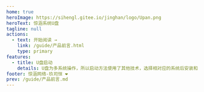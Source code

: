```yaml
---
home: true
heroImage: https://sihengl.gitee.io/jinghan/logo/Upan.png
heroText: 惊涵系统U盘
tagline: null
actions:
  - text: 开始阅读 →
    link: /guide/产品前言.html
    type: primary
features:
  - title: U盘启动
    details: U盘为多系统操作，所以启动方法使用了其他技术，选择相对应的系统后安装和操作和官方系统盘一样
footer: 惊涵网络-玖司恒 ❤️
prev: /guide/产品前言.md
---
```


